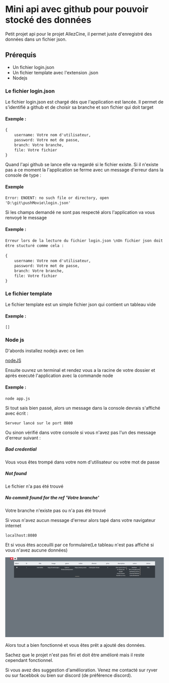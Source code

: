 # Mini api avec github pour pouvoir stocké des données

Petit projet api pour le projet AllezCine, il permet juste d'enregistré des données dans un fichier json.

## Prérequis

- Un fichier login.json
- Un fichier template avec l'extension .json
- Nodejs

### Le fichier login.json

Le fichier login.json est chargé dés que l'application est lancée. Il permet de s'identifié a github et de choisir sa branche et son fichier qui doit target

#### Exemple :

```
{
    username: Votre nom d'utilisateur,
    password: Votre mot de passe,
    branch: Votre branche,
    file: Votre fichier
}
```

Quand l'api github se lance elle va regardé si le fichier existe. Si il n'existe pas a ce moment la
l'application se ferme avec un message d'erreur dans la console de type :

#### Exemple

```
Error: ENOENT: no such file or directory, open 'D:\git\pushMovie\login.json'
```

Si les champs demandé ne sont pas respecté alors l'application va vous 
renvoyé le message

#### Exemple : 

```
Erreur lors de la lecture du fichier login.json \nUn fichier json doit être stucturé comme cela : 

{
    username: Votre nom d'utilisateur,
    password: Votre mot de passe,
    branch: Votre branche,
    file: Votre fichier
}
```

### Le fichier template

Le fichier template est un simple fichier json qui contient un tableau vide

#### Exemple : 

```
[]
```

### Node js

D'abords installez nodejs avec ce lien

[nodeJS](https://nodejs.org/fr/)


Ensuite ouvrez un terminal et rendez vous a la racine de votre dossier et après executé l'application avec la commande node

#### Exemple : 

```
node app.js
```

Si tout sais bien passé, alors un message dans la console devrais s'affiché avec écrit : 

```
Serveur lancé sur le port 8080
```

Ou sinon vérifié dans votre console si vous n'avez pas l'un des message d'erreur suivant : 

##### Bad credential

Vous vous êtes trompé dans votre nom d'utilisateur ou votre mot de passe

##### Not found

Le fichier n'a pas été trouvé

##### No commit found for the ref 'Votre branche'

Votre branche n'existe pas ou n'a pas été trouvé

Si vous n'avez aucun message d'erreur alors tapé dans votre navigateur internet

```
localhost:8080
```

Et si vous êtes acceuilli par ce formulaire(Le tableau n'est pas affiché si vous n'avez aucune données)

![formulaire](assets/image/formImage.png)

Alors tout a bien fonctionné et vous êtes prêt a ajouté des données.

Sachez que le projet n'est pas fini et doit être amélioré mais il reste cependant fonctionnel.

Si vous avez des suggestion d'amélioration. Venez me contacté sur ryver ou sur facebbok ou bien sur discord (de préférence discord).